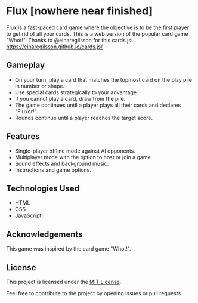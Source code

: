 # Flux [nowhere near finished]

Flux is a fast-paced card game where the objective is to be the first player to get rid of all your cards. This is a web version of the popular card game "Whot!". Thanks to @einaregilsson for this cards.js: https://einaregilsson.github.io/cards.js/ 

## Gameplay

- On your turn, play a card that matches the topmost card on the play pile in number or shape.
- Use special cards strategically to your advantage.
- If you cannot play a card, draw from the pile.
- The game continues until a player plays all their cards and declares "Fluxor!".
- Rounds continue until a player reaches the target score.

## Features

- Single-player offline mode against AI opponents.
- Multiplayer mode with the option to host or join a game.
- Sound effects and background music.
- Instructions and game options.

## Technologies Used

- HTML
- CSS
- JavaScript


## Acknowledgements

This game was inspired by the card game "Whot!".

## License

This project is licensed under the [MIT License](LICENSE).

Feel free to contribute to the project by opening issues or pull requests.
